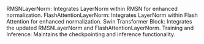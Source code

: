 RMSNLayerNorm: Integrates LayerNorm within RMSN for enhanced normalization.
FlashAttentionLayerNorm: Integrates LayerNorm within Flash Attention for enhanced normalization.
Swin Transformer Block: Integrates the updated RMSNLayerNorm and FlashAttentionLayerNorm.
Training and Inference: Maintains the checkpointing and inference functionality.

